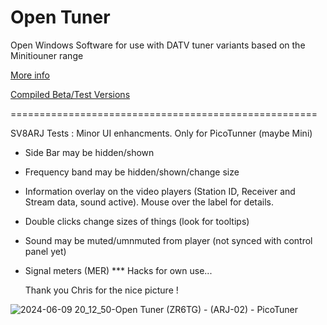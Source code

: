 # Open Tuner

Open Windows Software for use with DATV tuner variants based on the Minitiouner range

[More info](https://www.zr6tg.co.za/open-tuner/)

[Compiled Beta/Test Versions](https://www.buymeacoffee.com/zr6tg/posts)


=====================================================

SV8ARJ Tests :
Minor UI enhancments. Only for PicoTunner (maybe Mini)

- Side Bar may be hidden/shown
- Frequency band may be  hidden/shown/change size
- Information overlay on the video players (Station ID, Receiver and Stream data, sound active). Mouse over the label for details.
- Double clicks change sizes of things (look for tooltips)
- Sound may be muted/umnmuted from player (not synced with control panel yet)
- Signal meters (MER)
  *** Hacks for own use...

  
  Thank you Chris for the nice picture !

  
![2024-06-09 20_12_50-Open Tuner  (ZR6TG) - (ARJ-02) - PicoTuner](https://github.com/SV8ARJ/open_tuner/assets/43477917/3790da39-07ca-484e-91a0-63b0bd74d84e)
